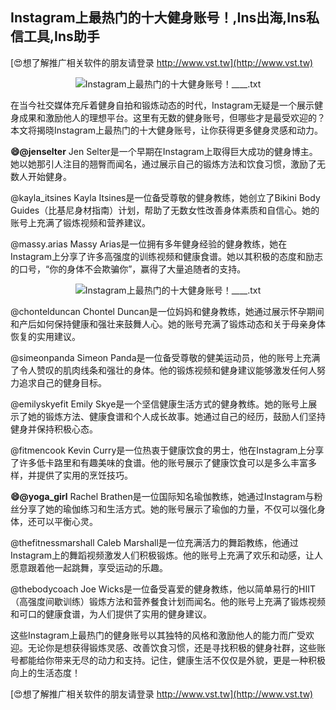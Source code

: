 ## **Instagram上最热门的十大健身账号！,Ins出海,Ins私信工具,Ins助手**

[😍想了解推广相关软件的朋友请登录 http://www.vst.tw](http://www.vst.tw)

 <center><img src="https://vst.tw/MP4/tuiguang/png/8.png" alt="Instagram上最热门的十大健身账号！____.txt"></center>

在当今社交媒体充斥着健身自拍和锻炼动态的时代，Instagram无疑是一个展示健身成果和激励他人的理想平台。这里有无数的健身账号，但哪些才是最受欢迎的？本文将揭晓Instagram上最热门的十大健身账号，让你获得更多健身灵感和动力。

**😄@jenselter**
Jen Selter是一个早期在Instagram上取得巨大成功的健身博主。她以她那引人注目的翘臀而闻名，通过展示自己的锻炼方法和饮食习惯，激励了无数人开始健身。

@kayla_itsines
Kayla Itsines是一位备受尊敬的健身教练，她创立了Bikini Body Guides（比基尼身材指南）计划，帮助了无数女性改善身体素质和自信心。她的账号上充满了锻炼视频和营养建议。

@massy.arias
Massy Arias是一位拥有多年健身经验的健身教练，她在Instagram上分享了许多高强度的训练视频和健康食谱。她以其积极的态度和励志的口号，“你的身体不会欺骗你”，赢得了大量追随者的支持。

 <center><img src="https://vst.tw/MP4/tuiguang/png/0.png" alt="Instagram上最热门的十大健身账号！____.txt"></center>

@chontelduncan
Chontel Duncan是一位妈妈和健身教练，她通过展示怀孕期间和产后如何保持健康和强壮来鼓舞人心。她的账号充满了锻炼动态和关于母亲身体恢复的实用建议。

@simeonpanda
Simeon Panda是一位备受尊敬的健美运动员，他的账号上充满了令人赞叹的肌肉线条和强壮的身体。他的锻炼视频和健身建议能够激发任何人努力追求自己的健身目标。

@emilyskyefit
Emily Skye是一个坚信健康生活方式的健身教练。她的账号上展示了她的锻炼方法、健康食谱和个人成长故事。她通过自己的经历，鼓励人们坚持健身并保持积极心态。

@fitmencook
Kevin Curry是一位热衷于健康饮食的男士，他在Instagram上分享了许多低卡路里和有趣美味的食谱。他的账号展示了健康饮食可以是多么丰富多样，并提供了实用的烹饪技巧。

**😄@yoga_girl**
Rachel Brathen是一位国际知名瑜伽教练，她通过Instagram与粉丝分享了她的瑜伽练习和生活方式。她的账号展示了瑜伽的力量，不仅可以强化身体，还可以平衡心灵。

@thefitnessmarshall
Caleb Marshall是一位充满活力的舞蹈教练，他通过Instagram上的舞蹈视频激发人们积极锻炼。他的账号上充满了欢乐和动感，让人愿意跟着他一起跳舞，享受运动的乐趣。

@thebodycoach
Joe Wicks是一位备受喜爱的健身教练，他以简单易行的HIIT（高强度间歇训练）锻炼方法和营养餐食计划而闻名。他的账号上充满了锻炼视频和可口的健康食谱，为人们提供了实用的健身建议。

这些Instagram上最热门的健身账号以其独特的风格和激励他人的能力而广受欢迎。无论你是想获得锻炼灵感、改善饮食习惯，还是寻找积极的健身社群，这些账号都能给你带来无尽的动力和支持。记住，健康生活不仅仅是外貌，更是一种积极向上的生活态度！

[😍想了解推广相关软件的朋友请登录 http://www.vst.tw](http://www.vst.tw)




